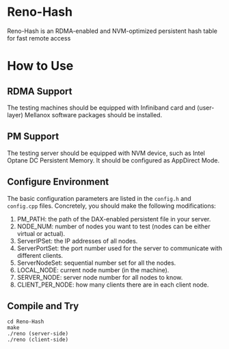 # Reno-Hash

Reno-Hash is an RDMA-enabled and NVM-optimized persistent hash table for fast remote access


# How to Use

## RDMA Support

The testing machines should be equipped with Infiniband card and (user-layer) Mellanox software packages should be installed.

## PM Support

The testing server should be equipped with NVM device, such as Intel Optane DC Persistent Memory. It should be configured as AppDirect Mode.

## Configure Environment

The basic configuration parameters are listed in the `config.h` and `config.cpp` files. Concretely, you should make the following modifications:

1. PM_PATH: the path of the DAX-enabled persistent file in your server.
2. NODE_NUM: number of nodes you want to test (nodes can be either virtual or actual).
3. ServerIPSet: the IP addresses of all nodes.
4. ServerPortSet: the port number used for the server to communicate with different clients.
5. ServerNodeSet: sequential number set for all the nodes.
6. LOCAL_NODE: current node number (in the machine).
7. SERVER_NODE: server node number for all nodes to know.
8. CLIENT_PER_NODE: how many clients there are in each client node.


## Compile and Try

```
cd Reno-Hash
make
./reno (server-side)
./reno (client-side)
```
